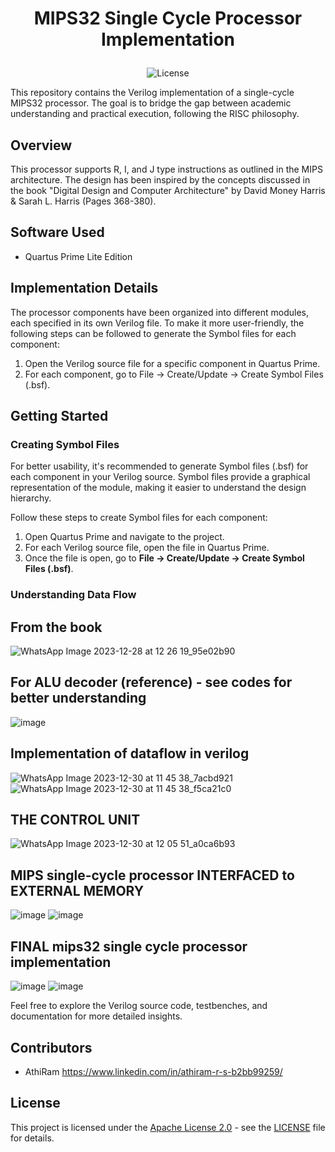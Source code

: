 # <p align="center">MIPS32 Single Cycle Processor Implementation</p>
<p align="center">
  <img src="https://img.shields.io/badge/License-Apache_2.0-blue.svg" alt="License">
</p>



This repository contains the Verilog implementation of a single-cycle MIPS32 processor. The goal is to bridge the gap between academic understanding and practical execution, following the RISC philosophy.

## Overview

This processor supports R, I, and J type instructions as outlined in the MIPS architecture. The design has been inspired by the concepts discussed in the book "Digital Design and Computer Architecture" by David Money Harris & Sarah L. Harris (Pages 368-380).

## Software Used

- Quartus Prime Lite Edition

## Implementation Details

The processor components have been organized into different modules, each specified in its own Verilog file. To make it more user-friendly, the following steps can be followed to generate the Symbol files for each component:

1. Open the Verilog source file for a specific component in Quartus Prime.
2. For each component, go to File -> Create/Update -> Create Symbol Files (.bsf).

## Getting Started
### Creating Symbol Files

For better usability, it's recommended to generate Symbol files (.bsf) for each component in your Verilog source. Symbol files provide a graphical representation of the module, making it easier to understand the design hierarchy.

Follow these steps to create Symbol files for each component:

1. Open Quartus Prime and navigate to the project.
2. For each Verilog source file, open the file in Quartus Prime.
3. Once the file is open, go to **File -> Create/Update -> Create Symbol Files (.bsf)**.

### Understanding Data Flow
## From the book 
![WhatsApp Image 2023-12-28 at 12 26 19_95e02b90](https://github.com/ARX-0/mips32-processor/assets/143102635/f52a988a-8784-4873-81d3-2e91dc20b970)

## For ALU decoder (reference) - see codes for better understanding 
![image](https://github.com/ARX-0/mips32-processor/assets/143102635/d104a01d-52fc-41e3-a31c-1078ec85d3e4)

## Implementation of dataflow in verilog 
![WhatsApp Image 2023-12-30 at 11 45 38_7acbd921](https://github.com/ARX-0/mips32-processor/assets/143102635/12c9bee5-9cf1-4623-912b-33c61e2c4d96)
![WhatsApp Image 2023-12-30 at 11 45 38_f5ca21c0](https://github.com/ARX-0/mips32-processor/assets/143102635/6653a80c-89ea-4e0d-ab0d-907754afc5e4)

## THE CONTROL UNIT 
![WhatsApp Image 2023-12-30 at 12 05 51_a0ca6b93](https://github.com/ARX-0/mips32-processor/assets/143102635/f5fd862d-9642-40fa-a366-3254ee6ecabf)

## MIPS single-cycle processor INTERFACED to EXTERNAL MEMORY 
![image](https://github.com/ARX-0/mips32-processor/assets/143102635/8f137d3a-4433-4a9f-a720-645060b84b17)
![image](https://github.com/ARX-0/mips32-processor/assets/143102635/97dd298e-825d-4678-9416-bae21e1b7df3)

## FINAL mips32 single cycle processor implementation
![image](https://github.com/ARX-0/mips32-processor/assets/143102635/c81cbe48-b724-48aa-98c4-e81d105d749d)
![image](https://github.com/ARX-0/mips32-processor/assets/143102635/e5a18af3-71cb-43c2-bb09-6c0be2c13d9a)

Feel free to explore the Verilog source code, testbenches, and documentation for more detailed insights.

## Contributors

- AthiRam  <https://www.linkedin.com/in/athiram-r-s-b2bb99259/>

## License

This project is licensed under the [Apache License 2.0](LICENSE) - see the [LICENSE](LICENSE) file for details.

